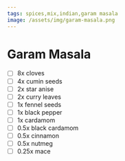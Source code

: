 ```yaml
---
tags: spices,mix,indian,garam masala
image: /assets/img/garam-masala.png
---
```


# Garam Masala

- [ ] 8x    cloves
- [ ] 4x    cumin seeds
- [ ] 2x    star anise
- [ ] 2x    curry leaves  
- [ ] 1x    fennel seeds
- [ ] 1x    black pepper
- [ ] 1x    cardamom
- [ ] 0.5x  black cardamom
- [ ] 0.5x  cinnamon
- [ ] 0.5x  nutmeg
- [ ] 0.25x mace